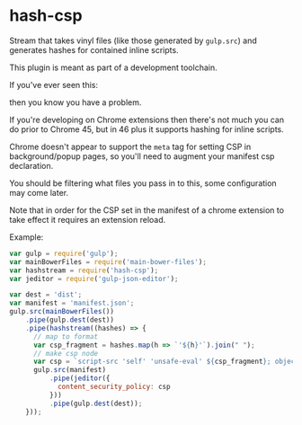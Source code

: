 # hash-csp

Stream that takes vinyl files (like those generated by `gulp.src`) and generates hashes for contained inline scripts.


This plugin is meant as part of a development toolchain.


If you've ever seen this:

then you know you have a problem.

If you're developing on Chrome extensions then there's not much you can do prior to Chrome 45, but in 46 plus it supports hashing for inline scripts.

Chrome doesn't appear to support the `meta` tag for setting CSP in background/popup pages, so you'll need to augment your manifest csp declaration.

You should be filtering what files you pass in to this, some configuration may come later.

Note that in order for the CSP set in the manifest of a chrome extension to take effect it requires an extension reload.

Example:

```javascript
var gulp = require('gulp');
var mainBowerFiles = require('main-bower-files');
var hashstream = require('hash-csp');
var jeditor = require('gulp-json-editor');

var dest = 'dist';
var manifest = 'manifest.json';
gulp.src(mainBowerFiles())
    .pipe(gulp.dest(dest))
    .pipe(hashstream((hashes) => {
      // map to format
      var csp_fragment = hashes.map(h => `'${h}'`).join(" ");
      // make csp node
      var csp = `script-src 'self' 'unsafe-eval' ${csp_fragment}; object-src 'self'`;
      gulp.src(manifest)
          .pipe(jeditor({
            content_security_policy: csp
          }))
          .pipe(gulp.dest(dest));
    }));
```
